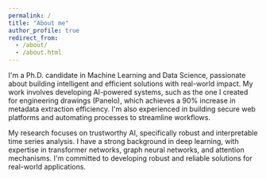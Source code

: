 ```yaml
---
permalink: /
title: "About me"
author_profile: true
redirect_from: 
  - /about/
  - /about.html
---
```


I'm a Ph.D. candidate in Machine Learning and Data Science, passionate about building intelligent and efficient solutions with real-world impact. My work involves developing AI-powered systems, such as the one I created for engineering drawings (Panelo), which achieves a 90% increase in metadata extraction efficiency. I'm also experienced in building secure web platforms and automating processes to streamline workflows.

My research focuses on trustworthy AI, specifically robust and interpretable time series analysis. I have a strong background in deep learning, with expertise in transformer networks, graph neural networks, and attention mechanisms. I'm committed to developing robust and reliable solutions for real-world applications.
